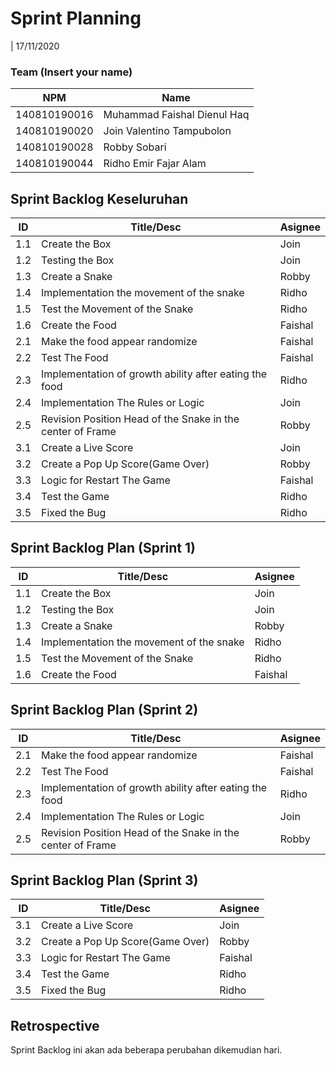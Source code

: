 # Sprint Planning 
| 17/11/2020

### Team (Insert your name)
| NPM           | Name        |
| ------------- |-------------|
| 140810190016  | Muhammad Faishal Dienul Haq |
| 140810190020  | Join Valentino Tampubolon   |
| 140810190028  | Robby Sobari                |
| 140810190044  | Ridho Emir Fajar Alam       |

## Sprint Backlog Keseluruhan 
| ID  |                       Title/Desc                           | Asignee | 
| --- | ---------------------------------------------------------- | ------- | 
| 1.1 | Create the Box                                             | Join    |
| 1.2 | Testing the Box                                            | Join    |
| 1.3 | Create a Snake                                             | Robby   |
| 1.4 | Implementation the movement of the snake                   | Ridho   |
| 1.5 | Test the Movement of the Snake                             | Ridho   |
| 1.6 | Create the Food                                            | Faishal |
| 2.1 | Make the food appear randomize                             | Faishal |
| 2.2 | Test The Food                                              | Faishal |
| 2.3 | Implementation of growth ability after eating the food     | Ridho   |
| 2.4 | Implementation The Rules or Logic                          | Join    | 
| 2.5 | Revision Position Head of the Snake in the center of Frame | Robby   | 
| 3.1 | Create a Live Score                                        | Join    | 
| 3.2 | Create a Pop Up Score(Game Over)                           | Robby   |
| 3.3 | Logic for Restart The Game                                 | Faishal | 
| 3.4 | Test the Game                                              | Ridho   | 
| 3.5 | Fixed the Bug                                              | Ridho   | 



## Sprint Backlog Plan (Sprint 1)
| ID  |                Title/Desc                | Asignee | 
| --- | ---------------------------------------- | ------- | 
| 1.1 | Create the Box                           | Join    |
| 1.2 | Testing the Box                          | Join    |
| 1.3 | Create a Snake                           | Robby   |
| 1.4 | Implementation the movement of the snake | Ridho   |
| 1.5 | Test the Movement of the Snake           | Ridho   |
| 1.6 | Create the Food                          | Faishal |

## Sprint Backlog Plan (Sprint 2)

| ID  | Title/Desc                                                 | Asignee |
| --- | -----------------------------------------------------------| ------- |
| 2.1 | Make the food appear randomize                             | Faishal |
| 2.2 | Test The Food                                              | Faishal |
| 2.3 | Implementation of growth ability after eating the food     | Ridho   |
| 2.4 | Implementation The Rules or Logic                          | Join    |
| 2.5 | Revision Position Head of the Snake in the center of Frame | Robby   |

## Sprint Backlog Plan (Sprint 3)
| ID  | Title/Desc                       | Asignee | 
| --- | -------------------------------- | ------- | 
| 3.1 | Create a Live Score              | Join    | 
| 3.2 | Create a Pop Up Score(Game Over) | Robby   |
| 3.3 | Logic for Restart The Game       | Faishal | 
| 3.4 | Test the Game                    | Ridho   | 
| 3.5 | Fixed the Bug                    | Ridho   | 

## Retrospective 

Sprint Backlog ini akan ada beberapa perubahan dikemudian hari. 
